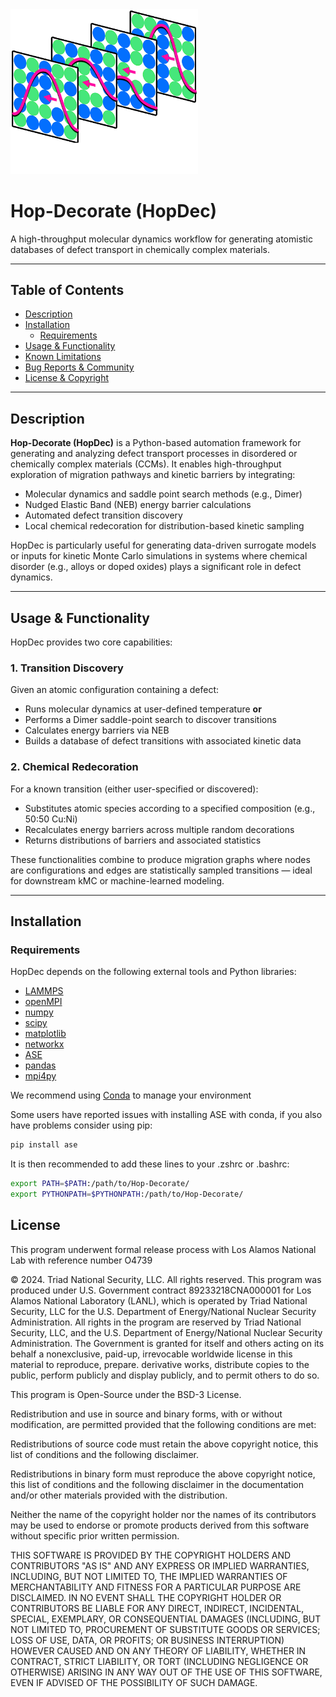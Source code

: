 <img src="assets/logo.png" alt="HopDec Logo" width="300"/>
<br/>

# Hop-Decorate (HopDec)

A high-throughput molecular dynamics workflow for generating atomistic databases of defect transport in chemically complex materials.

---

## Table of Contents

- [Description](#description)
- [Installation](#installation)
  - [Requirements](#requirements)
- [Usage & Functionality](#usage--functionality)
- [Known Limitations](#known-limitations)
- [Bug Reports & Community](#bug-reports--community)
- [License & Copyright](#License)

---

## Description

**Hop-Decorate (HopDec)** is a Python-based automation framework for generating and analyzing defect transport processes in disordered or chemically complex materials (CCMs). It enables high-throughput exploration of migration pathways and kinetic barriers by integrating:

- Molecular dynamics and saddle point search methods (e.g., Dimer)
- Nudged Elastic Band (NEB) energy barrier calculations
- Automated defect transition discovery
- Local chemical redecoration for distribution-based kinetic sampling

HopDec is particularly useful for generating data-driven surrogate models or inputs for kinetic Monte Carlo simulations in systems where chemical disorder (e.g., alloys or doped oxides) plays a significant role in defect dynamics.

---

## Usage & Functionality

HopDec provides two core capabilities:

### 1. **Transition Discovery**
Given an atomic configuration containing a defect:

- Runs molecular dynamics at user-defined temperature **or**
- Performs a Dimer saddle-point search to discover transitions
- Calculates energy barriers via NEB
- Builds a database of defect transitions with associated kinetic data

### 2. **Chemical Redecoration**
For a known transition (either user-specified or discovered):

- Substitutes atomic species according to a specified composition (e.g., 50:50 Cu:Ni)
- Recalculates energy barriers across multiple random decorations
- Returns distributions of barriers and associated statistics

These functionalities combine to produce migration graphs where nodes are configurations and edges are statistically sampled transitions — ideal for downstream kMC or machine-learned modeling.

---

## Installation

### Requirements

HopDec depends on the following external tools and Python libraries:

- [LAMMPS](https://www.lammps.org)
- [openMPI](https://www.open-mpi.org)
- [numpy](https://numpy.org/)
- [scipy](https://scipy.org/)
- [matplotlib](https://matplotlib.org/)
- [networkx](https://networkx.org/)
- [ASE](https://wiki.fysik.dtu.dk/ase/)
- [pandas](https://pandas.pydata.org/)
- [mpi4py](https://mpi4py.readthedocs.io/)

We recommend using [Conda](https://docs.conda.io/en/latest/) to manage your environment

Some users have reported issues with installing ASE with conda, if you also have problems consider using pip:
```bash   
pip install ase
```

It is then recommended to add these lines to your .zshrc or .bashrc:  
```bash  
export PATH=$PATH:/path/to/Hop-Decorate/  
export PYTHONPATH=$PYTHONPATH:/path/to/Hop-Decorate/  
```

## License

This program underwent formal release process with Los Alamos National Lab 
with reference number O4739

© 2024. Triad National Security, LLC. All rights reserved.
This program was produced under U.S. Government contract 89233218CNA000001 for Los Alamos National Laboratory (LANL), which is operated by Triad National Security, LLC for the U.S. Department of Energy/National Nuclear Security Administration. All rights in the program are reserved by Triad National Security, LLC, and the U.S. Department of Energy/National Nuclear Security Administration. The Government is granted for itself and others acting on its behalf a nonexclusive, paid-up, irrevocable worldwide license in this material to reproduce, prepare. derivative works, distribute copies to the public, perform publicly and display publicly, and to permit others to do so.

This program is Open-Source under the BSD-3 License.
 
Redistribution and use in source and binary forms, with or without modification, are permitted provided that the following conditions are met:
 
Redistributions of source code must retain the above copyright notice, this list of conditions and the following disclaimer.
 
Redistributions in binary form must reproduce the above copyright notice, this list of conditions and the following disclaimer in the documentation and/or other materials provided with the distribution.
 
Neither the name of the copyright holder nor the names of its contributors may be used to endorse or promote products derived from this software without specific prior written permission.

THIS SOFTWARE IS PROVIDED BY THE COPYRIGHT HOLDERS AND CONTRIBUTORS "AS IS" AND ANY EXPRESS OR IMPLIED WARRANTIES, INCLUDING, BUT NOT LIMITED TO, THE IMPLIED WARRANTIES OF MERCHANTABILITY AND FITNESS FOR A PARTICULAR PURPOSE ARE DISCLAIMED. IN NO EVENT SHALL THE COPYRIGHT HOLDER OR CONTRIBUTORS BE LIABLE FOR ANY DIRECT, INDIRECT, INCIDENTAL, SPECIAL, EXEMPLARY, OR CONSEQUENTIAL DAMAGES (INCLUDING, BUT NOT LIMITED TO, PROCUREMENT OF SUBSTITUTE GOODS OR SERVICES; LOSS OF USE, DATA, OR PROFITS; OR BUSINESS INTERRUPTION) HOWEVER CAUSED AND ON ANY THEORY OF LIABILITY, WHETHER IN CONTRACT, STRICT LIABILITY, OR TORT (INCLUDING NEGLIGENCE OR OTHERWISE) ARISING IN ANY WAY OUT OF THE USE OF THIS SOFTWARE, EVEN IF ADVISED OF THE POSSIBILITY OF SUCH DAMAGE.


